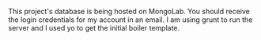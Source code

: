This project's database is being hosted on MongoLab.  You should receive the login credentials for my account in an email.  I am using grunt to run the server and I used yo to get the initial boiler template.
